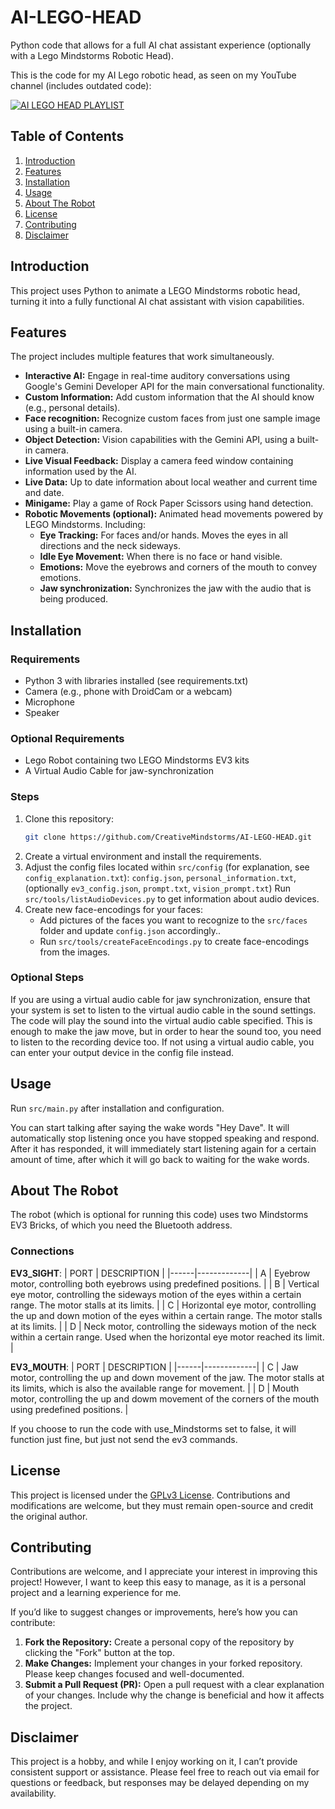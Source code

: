 # AI-LEGO-HEAD
Python code that allows for a full AI chat assistant experience (optionally with a Lego Mindstorms Robotic Head).

This is the code for my AI Lego robotic head, as seen on my YouTube channel (includes outdated code):
<div align="left">
  <a href="https://www.youtube.com/playlist?list=PLe3o60ftnUstYUnu4vxVhjR4WHe4jSx-d"><img src="https://img.youtube.com/vi/MghrMAWsfi8/0.jpg" alt="AI LEGO HEAD PLAYLIST"></a>
</div>

## Table of Contents
1. [Introduction](#introduction)
2. [Features](#features)
3. [Installation](#installation)
4. [Usage](#usage)
5. [About The Robot](#about-the-robot)
6. [License](#license)
7. [Contributing](#contributing)
8. [Disclaimer](#disclaimer)

## Introduction
This project uses Python to animate a LEGO Mindstorms robotic head, turning it into a fully functional AI chat assistant with vision capabilities.

## Features
The project includes multiple features that work simultaneously.
- **Interactive AI:** Engage in real-time auditory conversations using Google's Gemini Developer API for the main conversational functionality.
- **Custom Information:** Add custom information that the AI should know (e.g., personal details).
- **Face recognition:** Recognize custom faces from just one sample image using a built-in camera.
- **Object Detection:** Vision capabilities with the Gemini API, using a built-in camera.
- **Live Visual Feedback:** Display a camera feed window containing information used by the AI.
- **Live Data:** Up to date information about local weather and current time and date.
- **Minigame:** Play a game of Rock Paper Scissors using hand detection.
- **Robotic Movements (optional):** Animated head movements powered by LEGO Mindstorms. Including:
	- **Eye Tracking:** For faces and/or hands. Moves the eyes in all directions and the neck sideways.
	- **Idle Eye Movement:** When there is no face or hand visible.
	- **Emotions:** Move the eyebrows and corners of the mouth to convey emotions.
	- **Jaw synchronization:** Synchronizes the jaw with the audio that is being produced.

## Installation
### Requirements
- Python 3 with libraries installed (see requirements.txt)
- Camera (e.g., phone with DroidCam or a webcam)
- Microphone
- Speaker

### Optional Requirements
- Lego Robot containing two LEGO Mindstorms EV3 kits
- A Virtual Audio Cable for jaw-synchronization

### Steps
1. Clone this repository:
   ```bash
   git clone https://github.com/CreativeMindstorms/AI-LEGO-HEAD.git
2. Create a virtual environment and install the requirements.
3. Adjust the config files located within `src/config` (for explanation, see `config_explanation.txt`):
	`config.json`, `personal_information.txt`, (optionally `ev3_config.json`, `prompt.txt`, `vision_prompt.txt`)
	Run `src/tools/listAudioDevices.py` to get information about audio devices.
4. Create new face-encodings for your faces:
	- Add pictures of the faces you want to recognize to the `src/faces` folder and update `config.json` accordingly..
	- Run `src/tools/createFaceEncodings.py` to create face-encodings from the images.

### Optional Steps
If you are using a virtual audio cable for jaw synchronization, ensure that your system is set to listen to the virtual audio cable in the sound settings. The code will play the sound into the virtual audio cable specified. This is enough to make the jaw move, but in order to hear the sound too, you need to listen to the recording device too. If not using a virtual audio cable, you can enter your output device in the config file instead.

## Usage
Run `src/main.py` after installation and configuration.

You can start talking after saying the wake words "Hey Dave". It will automatically stop listening once you have stopped speaking and respond.
After it has responded, it will immediately start listening again for a certain amount of time, after which it will go back to waiting for the wake words.

## About The Robot
The robot (which is optional for running this code) uses two Mindstorms EV3 Bricks, of which you need the Bluetooth address.
### Connections

**EV3_SIGHT**:
| PORT | DESCRIPTION |
|------|-------------|
| A    | Eyebrow motor, controlling both eyebrows using predefined positions. |
| B    | Vertical eye motor, controlling the sideways motion of the eyes within a certain range. The motor stalls at its limits. |
| C    | Horizontal eye motor, controlling the up and down motion of the eyes within a certain range. The motor stalls at its limits. |
| D    | Neck motor, controlling the sideways motion of the neck within a certain range. Used when the horizontal eye motor reached its limit. |

**EV3_MOUTH**:
| PORT | DESCRIPTION |
|------|-------------|
| C    | Jaw motor, controlling the up and down movement of the jaw. The motor stalls at its limits, which is also the available range for movement. |
| D    | Mouth motor, controlling the up and dowm movement of the corners of the mouth using predefined positions. |

If you choose to run the code with use_Mindstorms set to false, it will function just fine, but just not send the ev3 commands.

## License
This project is licensed under the [GPLv3 License](LICENSE). Contributions and modifications are welcome, but they must remain open-source and credit the original author.

## Contributing

Contributions are welcome, and I appreciate your interest in improving this project! However, I want to keep this easy to manage, as it is a personal project and a learning experience for me.

If you’d like to suggest changes or improvements, here’s how you can contribute:

1.  **Fork the Repository:** Create a personal copy of the repository by clicking the "Fork" button at the top.
2.  **Make Changes:** Implement your changes in your forked repository. Please keep changes focused and well-documented.
3.  **Submit a Pull Request (PR):** Open a pull request with a clear explanation of your changes. Include why the change is beneficial and how it affects the project.

## Disclaimer

This project is a hobby, and while I enjoy working on it, I can’t provide consistent support or assistance. Please feel free to reach out via email for questions or feedback, but responses may be delayed depending on my availability.
